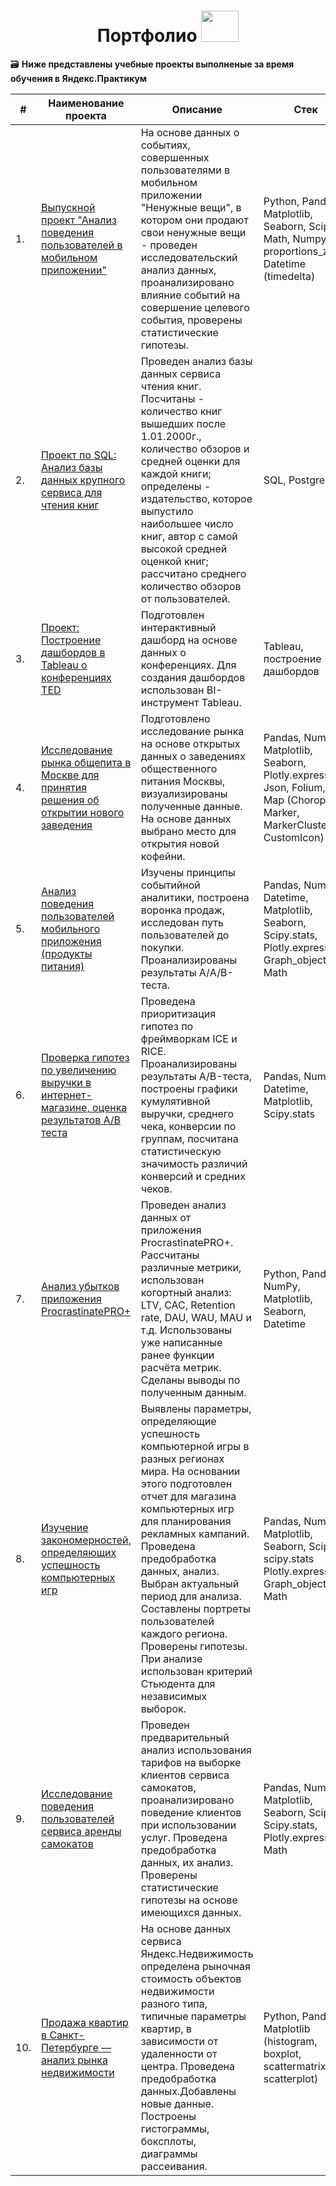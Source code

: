 <h1 align="center"> Портфолио   <img height="50" width="60" src="https://upload.wikimedia.org/wikipedia/commons/8/81/Portfolio_.gif"  > </h1> 
 
🗃 __Ниже представлены учебные проекты выполненые за время обучения в Яндекс.Практикум__

| #  | Наименование проекта           | Описание                                                | Стек                  | 
| -- | ----------------------------------------- | ------------------------------------------------------- | ------------------------------------------------------- |
| 1.   | [Выпускной проект "Анализ поведения пользователей в мобильном приложении"](https://github.com/MariPolivan/Portfolio/tree/main/1_Research_behavior_mob_app_users) | На основе данных  о событиях, совершенных пользователями в мобильном приложении "Ненужные вещи", в котором они продают свои ненужные вещи - проведен исследовательский анализ данных, проанализировано влияние событий на совершение целевого события, проверены статистические гипотезы. | Python, Pandas, Matplotlib, Seaborn, Scipy, Math, Numpy, proportions_ztest, Datetime (timedelta) |  
| 2.   | [Проект по SQL: Анализ базы данных крупного сервиса для чтения книг](https://github.com/MariPolivan/Portfolio/tree/main/2_Book_service_research_SQL) | Проведен анализ базы данных сервиса чтения книг. Посчитаны - количество книг вышедших после 1.01.2000г., количество обзоров и средней оценки для каждой книги; определены - издательство, которое выпустило наибольшее число книг, автор с самой высокой средней оценкой книг; рассчитано среднего количество обзоров от пользователей. | SQL, PostgreSQL | 
| 3.   | [Проект: Построение дашбордов в Tableau о конференциях TED](https://github.com/MariPolivan/Portfolio/tree/main/3_Tableau_dashboart_TED_conferences) | Подготовлен интерактивный дашборд на основе данных о конференциях. Для создания дашбордов использован BI-инструмент Tableau. | Tableau,  построение дашбордов | 
| 4.   | [Исследование рынка общепита в Москве для принятия решения об открытии нового заведения](https://github.com/MariPolivan/Portfolio/tree/main/4_Catering_market_research_Moscow) | Подготовлено исследование рынка на основе открытых данных о заведениях общественного питания Москвы, визуализированы полученные данные. На основе данных выбрано место для открытия новой кофейни. | Pandas, Numpy, Matplotlib, Seaborn, Plotly.express, Json, Folium, Map (Choropleth, Marker, MarkerCluster, CustomIcon) | 
| 5.   | [Анализ поведения пользователей мобильного приложения (продукты питания)](https://github.com/MariPolivan/Portfolio/edit/main/5_AABtest_funnel_mobile_application/README.md) |  Изучены принципы событийной аналитики, построена воронка продаж, исследован путь пользователей до покупки. Проанализированы результаты А/A/B-теста. | Pandas, Numpy, Datetime, Matplotlib, Seaborn, Scipy.stats, Plotly.express, Graph_objects, Math  |  
| 6.   | [Проверка гипотез по увеличению выручки в интернет-магазине, оценка результатов A/B теста](https://github.com/MariPolivan/Portfolio/tree/main/6_Hypothesis_testing_ABtest) |  Проведена приоритизация гипотез по фреймворкам ICE и RICE. Проанализированы результаты A/B-теста, построены графики кумулятивной выручки, среднего чека, конверсии по группам, посчитана статистическую значимость различий конверсий и средних чеков. | Pandas, Numpy, Datetime, Matplotlib, Scipy.stats | 
| 7.   | [Анализ убытков приложения ProcrastinatePRO+](https://github.com/MariPolivan/Portfolio/tree/main/7_Business_indicators_LTV_ROI_CAC) | Проведен анализ данных от приложения ProcrastinatePRO+. Рассчитаны различные метрики, использован когортный анализ: LTV, CAC, Retention rate, DAU, WAU, MAU и т.д. Использованы уже написанные ранее функции расчёта метрик. Сделаны выводы по полученным данным. | Python, Pandas, NumPy, Matplotlib, Seaborn, Datetime | 
| 8.   | [Изучение закономерностей, определяющих успешность компьютерных игр](https://github.com/MariPolivan/Portfolio/tree/main/8_Comp_games_research) |  Выявлены параметры, определяющие успешность компьютерной игры в разных регионах мира. На основании этого подготовлен отчет для магазина компьютерных игр для планирования рекламных кампаний. Проведена предобработка данных, анализ. Выбран актуальный период для анализа. Составлены портреты пользователей каждого региона. Проверены гипотезы. При анализе использован критерий Стьюдента для независимых выборок. | Pandas, Numpy, Matplotlib, Seaborn, Scipy, scipy.stats Plotly.express, Graph_objects, Math | 
| 9.   | [Исследование поведения пользователей сервиса аренды самокатов](https://github.com/MariPolivan/Portfolio/tree/main/9_Statistical_analysis_rental_service) |  Проведен предварительный анализ использования тарифов на выборке клиентов сервиса самокатов, проанализировано поведение клиентов при использовании услуг. Проведена предобработка данных, их анализ. Проверены статистические гипотезы на основе имеющихся данных.| Pandas, Numpy, Matplotlib, Seaborn, Scipy, Scipy.stats, Plotly.express, Math | 
| 10.   | [Продажа квартир в Санкт-Петербурге — анализ рынка недвижимости](https://github.com/MariPolivan/Portfolio/tree/main/k_10_Nedvigimost_%20research_Spb) | На основе данных сервиса Яндекс.Недвижимость определена рыночная стоимость объектов недвижимости разного типа, типичные параметры квартир, в зависимости от удаленности от центра. Проведена предобработка данных.Добавлены новые данные. Построены гистограммы, боксплоты, диаграммы рассеивания.  | Python, Pandas, Matplotlib (histogram, boxplot, scattermatrix, scatterplot) |  
